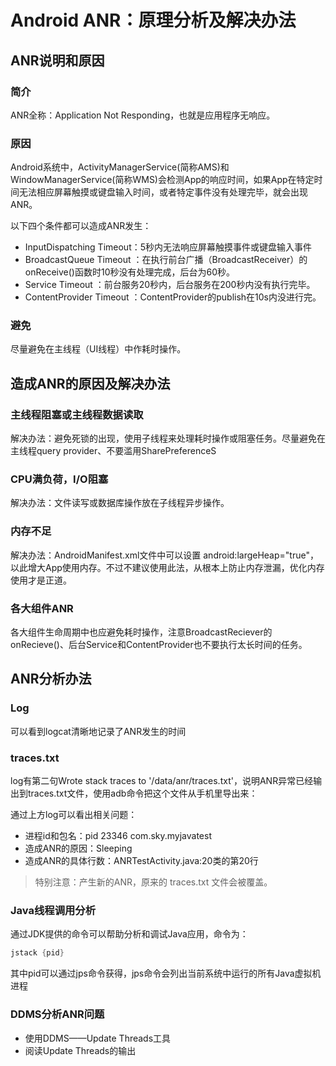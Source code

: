 # Android ANR：原理分析及解决办法

## ANR说明和原因

### 简介

ANR全称：Application Not Responding，也就是应用程序无响应。

### 原因

Android系统中，ActivityManagerService(简称AMS)和WindowManagerService(简称WMS)会检测App的响应时间，如果App在特定时间无法相应屏幕触摸或键盘输入时间，或者特定事件没有处理完毕，就会出现ANR。

以下四个条件都可以造成ANR发生：

* InputDispatching Timeout：5秒内无法响应屏幕触摸事件或键盘输入事件
* BroadcastQueue Timeout ：在执行前台广播（BroadcastReceiver）的onReceive()函数时10秒没有处理完成，后台为60秒。
* Service Timeout ：前台服务20秒内，后台服务在200秒内没有执行完毕。
* ContentProvider Timeout ：ContentProvider的publish在10s内没进行完。

### 避免

尽量避免在主线程（UI线程）中作耗时操作。

## 造成ANR的原因及解决办法

### 主线程阻塞或主线程数据读取

解决办法：避免死锁的出现，使用子线程来处理耗时操作或阻塞任务。尽量避免在主线程query provider、不要滥用SharePreferenceS

### CPU满负荷，I/O阻塞

解决办法：文件读写或数据库操作放在子线程异步操作。

### 内存不足

解决办法：AndroidManifest.xml文件<applicatiion>中可以设置 android:largeHeap="true"，以此增大App使用内存。不过不建议使用此法，从根本上防止内存泄漏，优化内存使用才是正道。

### 各大组件ANR

各大组件生命周期中也应避免耗时操作，注意BroadcastReciever的onRecieve()、后台Service和ContentProvider也不要执行太长时间的任务。

## ANR分析办法

### Log

可以看到logcat清晰地记录了ANR发生的时间

### traces.txt

log有第二句Wrote stack traces to '/data/anr/traces.txt'，说明ANR异常已经输出到traces.txt文件，使用adb命令把这个文件从手机里导出来：

通过上方log可以看出相关问题：

* 进程id和包名：pid 23346 com.sky.myjavatest
* 造成ANR的原因：Sleeping
* 造成ANR的具体行数：ANRTestActivity.java:20类的第20行

> 特别注意：产生新的ANR，原来的 traces.txt 文件会被覆盖。

### Java线程调用分析

通过JDK提供的命令可以帮助分析和调试Java应用，命令为：

```java
jstack {pid}
```

其中pid可以通过jps命令获得，jps命令会列出当前系统中运行的所有Java虚拟机进程

### DDMS分析ANR问题

- 使用DDMS——Update Threads工具
- 阅读Update Threads的输出
